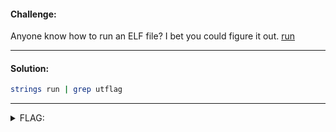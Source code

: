 #### Challenge:

Anyone know how to run an ELF file? I bet you could figure it out. [run](./run ":ignore")

---

#### Solution:

```bash
strings run | grep utflag
```

---

<details><summary>FLAG:</summary>

```text
utflag{run_run_binary_9312854}
```

</details>
<br/>
